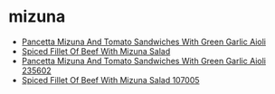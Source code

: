 # mizuna

 * [Pancetta Mizuna And Tomato Sandwiches With Green Garlic Aioli](../../index/p/pancetta-mizuna-and-tomato-sandwiches-with-green-garlic-aioli-235602.json)
 * [Spiced Fillet Of Beef With Mizuna Salad](../../index/s/spiced-fillet-of-beef-with-mizuna-salad-107005.json)
 * [Pancetta Mizuna And Tomato Sandwiches With Green Garlic Aioli 235602](../../index/p/pancetta-mizuna-and-tomato-sandwiches-with-green-garlic-aioli-235602.json)
 * [Spiced Fillet Of Beef With Mizuna Salad 107005](../../index/s/spiced-fillet-of-beef-with-mizuna-salad-107005.json)
